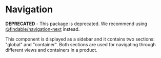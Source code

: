 # Navigation

**DEPRECATED** - This package is deprecated. We recommend using [@findable/navigation-next](https://atlaskit.atlassian.com/packages/core/navigation-next) instead.

This component is displayed as a sidebar and it contains two sections: "global" and "container". Both sections are used for navigating through different views and containers in a product.
